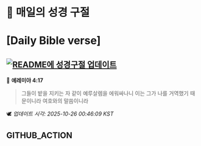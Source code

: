 # 🙏 매일의 성경 구절
# [Daily Bible verse]
## [![README에 성경구절 업데이트](https://github.com/DONGSUKA/first_test/actions/workflows/update-readme-bible.yml/badge.svg)](https://github.com/DONGSUKA/first_test/actions/workflows/update-readme-bible.yml)
<!-- START_BIBLE_VERSE -->
📖 **예레미야 4:17**
> 그들이 밭을 지키는 자 같이 예루살렘을 에워싸나니 이는 그가 나를 거역했기 때문이니라 여호와의 말씀이니라

🕊️ _업데이트 시각: 2025-10-26 00:46:09 KST_
  <!-- END_BIBLE_VERSE -->
## GITHUB_ACTION
